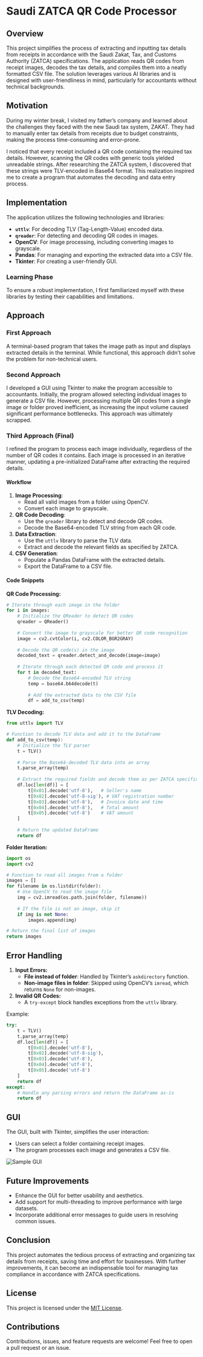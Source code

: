 # Saudi ZATCA QR Code Processor

## Overview
This project simplifies the process of extracting and inputting tax details from receipts in accordance with the Saudi Zakat, Tax, and Customs Authority (ZATCA) specifications. The application reads QR codes from receipt images, decodes the tax details, and compiles them into a neatly formatted CSV file. The solution leverages various AI libraries and is designed with user-friendliness in mind, particularly for accountants without technical backgrounds.

## Motivation
During my winter break, I visited my father’s company and learned about the challenges they faced with the new Saudi tax system, ZAKAT. They had to manually enter tax details from receipts due to budget constraints, making the process time-consuming and error-prone. 

I noticed that every receipt included a QR code containing the required tax details. However, scanning the QR codes with generic tools yielded unreadable strings. After researching the ZATCA system, I discovered that these strings were TLV-encoded in Base64 format. This realization inspired me to create a program that automates the decoding and data entry process.

## Implementation
The application utilizes the following technologies and libraries:
- **`uttlv`**: For decoding TLV (Tag-Length-Value) encoded data.
- **`qreader`**: For detecting and decoding QR codes in images.
- **OpenCV**: For image processing, including converting images to grayscale.
- **Pandas**: For managing and exporting the extracted data into a CSV file.
- **Tkinter**: For creating a user-friendly GUI.

### Learning Phase
To ensure a robust implementation, I first familiarized myself with these libraries by testing their capabilities and limitations.

## Approach

### First Approach
A terminal-based program that takes the image path as input and displays extracted details in the terminal. While functional, this approach didn’t solve the problem for non-technical users.

### Second Approach
I developed a GUI using Tkinter to make the program accessible to accountants. Initially, the program allowed selecting individual images to generate a CSV file. However, processing multiple QR codes from a single image or folder proved inefficient, as increasing the input volume caused significant performance bottlenecks. This approach was ultimately scrapped.

### Third Approach (Final)
I refined the program to process each image individually, regardless of the number of QR codes it contains. Each image is processed in an iterative manner, updating a pre-initialized DataFrame after extracting the required details.

#### Workflow
1. **Image Processing**:
    - Read all valid images from a folder using OpenCV.
    - Convert each image to grayscale.
2. **QR Code Decoding**:
    - Use the `qreader` library to detect and decode QR codes.
    - Decode the Base64-encoded TLV string from each QR code.
3. **Data Extraction**:
    - Use the `uttlv` library to parse the TLV data.
    - Extract and decode the relevant fields as specified by ZATCA.
4. **CSV Generation**:
    - Populate a Pandas DataFrame with the extracted details.
    - Export the DataFrame to a CSV file.

#### Code Snippets
**QR Code Processing:**
```python
# Iterate through each image in the folder
for i in images:
    # Initialize the QReader to detect QR codes
    qreader = QReader()
    
    # Convert the image to grayscale for better QR code recognition
    image = cv2.cvtColor(i, cv2.COLOR_BGR2GRAY)
    
    # Decode the QR code(s) in the image
    decoded_text = qreader.detect_and_decode(image=image)
    
    # Iterate through each detected QR code and process it
    for t in decoded_text:
        # Decode the Base64-encoded TLV string
        temp = base64.b64decode(t)
        
        # Add the extracted data to the CSV file
        df = add_to_csv(temp)
```

**TLV Decoding:**
```python
from uttlv import TLV

# Function to decode TLV data and add it to the DataFrame
def add_to_csv(temp):
    # Initialize the TLV parser
    t = TLV()
    
    # Parse the Base64-decoded TLV data into an array
    t.parse_array(temp)
    
    # Extract the required fields and decode them as per ZATCA specifications
    df.loc[len(df)] = [
        t[0x01].decode('utf-8'),   # Seller's name
        t[0x02].decode('utf-8-sig'), # VAT registration number
        t[0x03].decode('utf-8'),   # Invoice date and time
        t[0x04].decode('utf-8'),   # Total amount
        t[0x05].decode('utf-8')    # VAT amount
    ]
    
    # Return the updated DataFrame
    return df
```

**Folder Iteration:**
```python
import os
import cv2

# Function to read all images from a folder
images = []
for filename in os.listdir(folder):
    # Use OpenCV to read the image file
    img = cv2.imread(os.path.join(folder, filename))
    
    # If the file is not an image, skip it
    if img is not None:
        images.append(img)

# Return the final list of images
return images
```

## Error Handling
1. **Input Errors:**
    - **File instead of folder**: Handled by Tkinter’s `askdirectory` function.
    - **Non-image files in folder**: Skipped using OpenCV’s `imread`, which returns `None` for non-images.
2. **Invalid QR Codes:**
    - A `try-except` block handles exceptions from the `uttlv` library.

Example:
```python
try:
    t = TLV()
    t.parse_array(temp)
    df.loc[len(df)] = [
        t[0x01].decode('utf-8'),   
        t[0x02].decode('utf-8-sig'), 
        t[0x03].decode('utf-8'),   
        t[0x04].decode('utf-8'),   
        t[0x05].decode('utf-8')    
    ]
    return df
except:
    # Handle any parsing errors and return the DataFrame as-is
    return df
```

## GUI
The GUI, built with Tkinter, simplifies the user interaction:
- Users can select a folder containing receipt images.
- The program processes each image and generates a CSV file.

![Sample GUI](image-1.png)

## Future Improvements
- Enhance the GUI for better usability and aesthetics.
- Add support for multi-threading to improve performance with large datasets.
- Incorporate additional error messages to guide users in resolving common issues.

## Conclusion
This project automates the tedious process of extracting and organizing tax details from receipts, saving time and effort for businesses. With further improvements, it can become an indispensable tool for managing tax compliance in accordance with ZATCA specifications.

## License
This project is licensed under the [MIT License](LICENSE).

## Contributions
Contributions, issues, and feature requests are welcome! Feel free to open a pull request or an issue.

